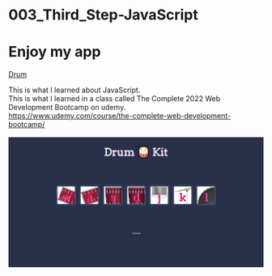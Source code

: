# 003_Third_Step-JavaScript

# Enjoy my app

<a href="https://tickkun-portfolio.herokuapp.com/projects/portfolio/thirdstep/"> Drum </a>  

This is what I learned about JavaScript.  
This is what I learned in a class called The Complete 2022 Web Development Bootcamp on udemy.  
https://www.udemy.com/course/the-complete-web-development-bootcamp/  
</br>
<img src="images/drumkit.png">  
